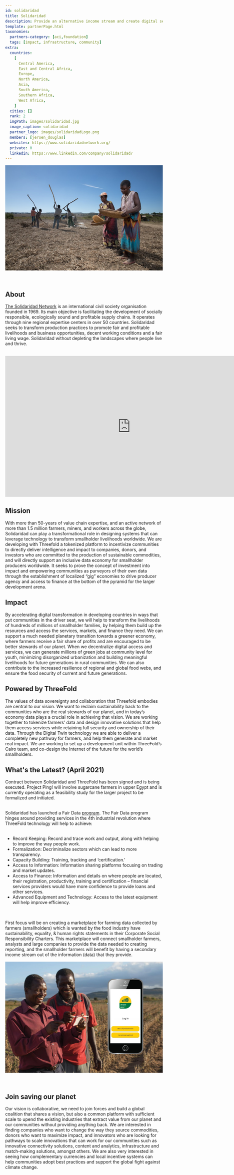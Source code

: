 ```yaml
---
id: solidaridad
title: Solidaridad
description: Provide an alternative income stream and create digital services for farmers across the globe.
template: partnerPage.html
taxonomies:
  partners-category: [aci,foundation]
  tags: [impact, infrastructure, community]
extra:
  countries:
    [
      Central America,
      East and Central Africa,
      Europe,
      North America,
      Asia,
      South America,
      Southern Africa,
      West Africa,
    ]
  cities: []
  rank: 2
  imgPath: images/solidaridad.jpg
  image_caption: solidaridad
  partner_logo: images/solidaridadLogo.png
  members: [jeroen_douglas]
  websites: https://www.solidaridadnetwork.org/
  private: 0
  linkedin: https://www.linkedin.com/company/solidaridad/
---
```


![img](/images/solidaridad2.jpg)

<br/>

## About

[The Solidaridad Network](https://www.solidaridadnetwork.org/) is an international civil society organisation founded in 1969. Its main objective is facilitating the development of socially responsible, ecologically sound and profitable supply chains. It operates through nine regional expertise centers in over 50 countries. Solidaridad seeks to transform production practices to promote fair and profitable livelihoods and business opportunities, decent working conditions and a fair living wage. Solidaridad without depleting the landscapes where people live and thrive.

<BR>

<iframe src="https://player.vimeo.com/video/412688641" width="800" height="450" frameborder="0" allow="autoplay; fullscreen" allowfullscreen></iframe>

<BR>

## Mission

With more than 50-years of value chain expertise, and an active network of more than 1.5 million farmers, miners, and workers across the globe, Solidaridad can play a transformational role in designing systems that can leverage technology to transform smallholder livelihoods worldwide. We are developing with Threefold a tokenized platform to incentivize communities to directly deliver intelligence and impact to companies, donors, and investors who are committed to the production of sustainable commodities, and will directly support an inclusive data economy for smallholder producers worldwide. It seeks to prove the concept of investment into impact and empowering communities as purveyors of their own data through the establishment of localized “gig” economies to drive producer agency and access to finance at the bottom of the pyramid for the larger development arena.

## Impact

By accelerating digital transformation in developing countries in ways that put communities in the driver seat, we will help to transform the livelihoods of hundreds of millions of smallholder families, by helping them build up the resources and access the services, markets, and finance they need. We can support a much needed planetary transition towards a greener economy, where farmers receive a fair share of profits and are encouraged to be better stewards of our planet. When we decentralize digital access and services, we can generate millions of green jobs at community level for youth, minimizing disorganized urbanization and building meaningful livelihoods for future generations in rural communities. We can also contribute to the increased resilience of regional and global food webs, and ensure the food security of current and future generations.

## Powered by ThreeFold

The values of data sovereignty and collaboration that Threefold embodies are central to our vision. We want to reclaim sustainability back to the communities who are the real stewards of our planet, and in today’s economy data plays a crucial role in achieving that vision. We are working together to tokenize farmers’ data and design innovative solutions that help them access services while retaining full security and ownership of their data. Through the Digital Twin technology we are able to deliver a completely new pathway for farmers, and help them generate and market real impact. We are working to set up a development unit within ThreeFold’s Cairo team, and co-design the Internet of the future for the world’s smallholders.

## What's the Latest? (April 2021)

Contract between Solidaridad and ThreeFold has been signed and is being executed. Project Ping! will involve sugarcane farmers in upper Egypt and is currently operating as a feasibility study for the larger project to be formalized and initiated.
<br/>
<br/>

Solidaridad has launched a Fair Data [program](https://www.solidaridadnetwork.org/news/how-technology-can-boost-productivity-in-small-scale-mining/). The Fair Data program hinges around providing services in the 4th industrial revolution where ThreeFold technology will help to achieve: 
<br/>
<br/>

- Record Keeping: Record and trace work and output, along with helping to improve the way people work.
- Formalization: Decriminalize sectors which can lead to more transparency. 
- Capacity Building: Training, tracking and ‘certification.’
- Access to Information: Information sharing platforms focusing on trading and market updates.
- Access to Finance: Information and details on where people are located, their registration, productivity, training and certification – financial services providers would have more confidence to provide loans and other services.
- Advanced Equipment and Technology: Access to the latest equipment will help improve efficiency.
<br/>
<br/>
First focus will be on creating a marketplace for farming data collected by farmers (smallholders) which is wanted by the food industry have sustainability, equality, & human rights statements in their Corporate Social Responsibility Charters. This marketplace will connect smallholder farmers, analysts and large companies to provide the data needed to creating reporting, and the smallholder farmers will benefit by having a secondary income stream out of the information (data) that they provide.

<br/>

![img](/images/solidaridad_app.jpg)

<br/>

## Join saving our planet

Our vision is collaborative, we need to join forces and build a global coalition that shares a vision, but also a common platform with sufficient scale to upend the existing industries that extract value from our planet and our communities without providing anything back. We are interested in finding companies who want to change the way they source commodities, donors who want to maximize impact, and innovators who are looking for pathways to scale innovations that can work for our communities such as innovative connectivity solutions, content and analytics, infrastructure and match-making solutions, amongst others. We are also very interested in seeing how complementary currencies and local incentive systems can help communities adopt best practices and support the global fight against climate change.

<!-- ## TFGrid Solution

### Roadmap -->
